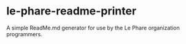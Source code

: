 # le-phare-readme-printer
A simple ReadMe.md generator for use by the Le Phare organization programmers.

